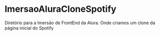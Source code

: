 # ImersaoAluraCloneSpotify
Diretório para a Imersão de FrontEnd da Alura. Onde criamos um clone da página inicial do Spotify
